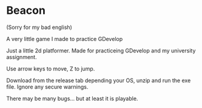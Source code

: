 # Beacon
(Sorry for my bad english)

A very little game I made to practice GDevelop

Just a little 2d platformer. Made for practiceing GDevelop and my university assignment.

Use arrow keys to move, Z to jump.

Download from the release tab depending your OS, unzip and run the exe file. Ignore any secure warnings.

There may be many bugs... but at least it is playable.
